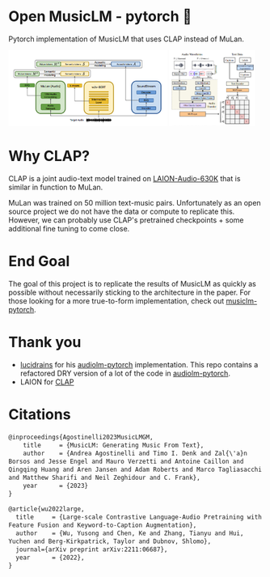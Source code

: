 # Open MusicLM - pytorch 🗽
Pytorch implementation of MusicLM that uses CLAP instead of MuLan.

<img alt='diagram of MusicLM' src='musiclm.png' title="MusicLM" height='150px'>
<img alt='diagram of CLAP' src='clap.png' title="CLAP" height='150px'>


# Why CLAP?
CLAP is a joint audio-text model trained on [LAION-Audio-630K](https://github.com/LAION-AI/audio-dataset) that is similar in function to MuLan.

MuLan was trained on 50 million text-music pairs. Unfortunately as an open source project we do not have the data or compute to replicate this. However, we can probably use CLAP's pretrained checkpoints + some additional fine tuning to come close.

# End Goal

The goal of this project is to replicate the results of MusicLM as quickly as possible without necessarily sticking to the architecture in the paper. For those looking for a more true-to-form implementation, check out [musiclm-pytorch](https://github.com/lucidrains/musiclm-pytorch). 


# Thank you
* [lucidrains](https://github.com/lucidrains/) for his [audiolm-pytorch](https://github.com/lucidrains/audiolm-pytorch) implementation. This repo contains a refactored DRY version of a lot of the code in [audiolm-pytorch](https://github.com/lucidrains/audiolm-pytorch).
* LAION for [CLAP](https://github.com/LAION-AI/CLAP)

# Citations
```
@inproceedings{Agostinelli2023MusicLMGM,
    title     = {MusicLM: Generating Music From Text},
    author    = {Andrea Agostinelli and Timo I. Denk and Zal{\'a}n Borsos and Jesse Engel and Mauro Verzetti and Antoine Caillon and Qingqing Huang and Aren Jansen and Adam Roberts and Marco Tagliasacchi and Matthew Sharifi and Neil Zeghidour and C. Frank},
    year      = {2023}
}
```
```
@article{wu2022large,
  title     = {Large-scale Contrastive Language-Audio Pretraining with Feature Fusion and Keyword-to-Caption Augmentation},
  author    = {Wu, Yusong and Chen, Ke and Zhang, Tianyu and Hui, Yuchen and Berg-Kirkpatrick, Taylor and Dubnov, Shlomo},
  journal={arXiv preprint arXiv:2211:06687},
  year      = {2022},
}
```